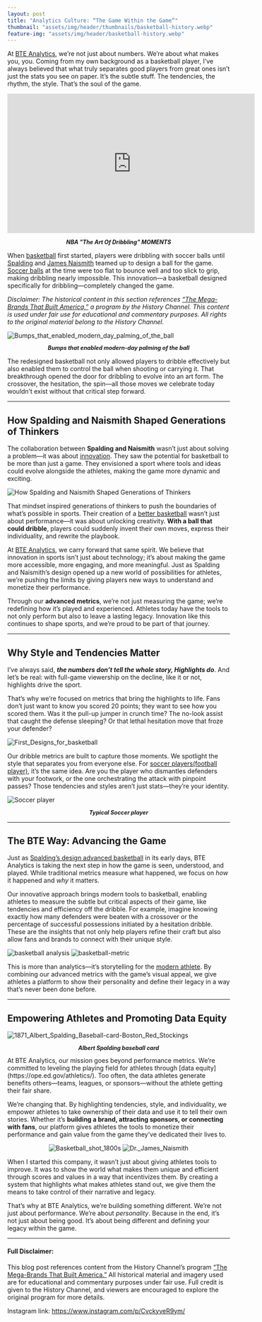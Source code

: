 ```yaml
---
layout: post
title: "Analytics Culture: “The Game Within the Game”"
thumbnail: "assets/img/header/thumbnails/basketball-history.webp"
feature-img: "assets/img/header/basketball-history.webp"
---
```


At [BTE Analytics](https://sportstechwest.com/analytics-culture), we’re not just about numbers. We’re about what makes you, you. Coming from my own background as a basketball player, I’ve always believed that what truly separates good players from great ones isn’t just the stats you see on paper. It’s the subtle stuff. The tendencies, the rhythm, the style. That’s the soul of the game.

<iframe width="560" height="315" src="https://www.youtube.com/embed/lK-bje7vEi4?si=PbBGJL6bGYWz_-B8" title="YouTube video player" frameborder="0" allow="accelerometer; autoplay; clipboard-write; encrypted-media; gyroscope; picture-in-picture; web-share" referrerpolicy="strict-origin-when-cross-origin" allowfullscreen></iframe>

<p style="font-style: italic; font-size: 0.9em; font-weight: bold; text-align: center;">NBA "The Art Of Dribbling" MOMENTS</p>

When [basketball](https://hoopheadspod.com/a-brief-history-of-basketball/) first started, players were dribbling with soccer balls until [Spalding](https://en.wikipedia.org/wiki/Spalding_(company)#:~:text=However%2C%20many%20NBA%20players%20complained,backboard%2C%20and%20cut%20their%20fingers.) and [James Naismith](https://en.wikipedia.org/wiki/James_Naismith) teamed up to design a ball for the game. [Soccer balls](https://soccerballworld.com/history-of-the-soccer-ball/) at the time were too flat to bounce well and too slick to grip, making dribbling nearly impossible. This innovation—a basketball designed specifically for dribbling—completely changed the game.

*Disclaimer: The historical content in this section references [“The Mega-Brands That Built America,”](https://www.history.com/shows/the-mega-brands-that-built-america) a program by the History Channel. This content is used under fair use for educational and commentary purposes. All rights to the original material belong to the History Channel.*

<img  src="{{site.baseurl}}/assets/img/blog-img/Bumps_that_enabled_modern_day_palming_of_the_ball.webp" alt="Bumps_that_enabled_modern_day_palming_of_the_ball" >

<p style="font-style: italic; font-size: 0.9em; font-weight: bold; text-align: center;">Bumps that enabled modern-day palming of the ball</p>

The redesigned basketball not only allowed players to dribble effectively but also enabled them to control the ball when shooting or carrying it. That breakthrough opened the door for dribbling to evolve into an art form. The crossover, the hesitation, the spin—all those moves we celebrate today wouldn’t exist without that critical step forward.

---

## How Spalding and Naismith Shaped Generations of Thinkers

The collaboration between **Spalding and Naismith** wasn’t just about solving a problem—it was about [innovation](https://www.evp.vc/opinion/four-technologies-driving-innovation-in-the-nba-and-beyond). They saw the potential for basketball to be more than just a game. They envisioned a sport where tools and ideas could evolve alongside the athletes, making the game more dynamic and exciting.

<img  src="{{site.baseurl}}/assets/img/blog-img/Fair_Use_for_site.gif" alt="How Spalding and Naismith Shaped Generations of Thinkers" >

That mindset inspired generations of thinkers to push the boundaries of what’s possible in sports. Their creation of a [better basketball](https://coachtube.com/users/betterbasketball) wasn’t just about performance—it was about unlocking creativity. **With a ball that could dribble**, players could suddenly invent their own moves, express their individuality, and rewrite the playbook.

At [BTE Analytics](https://sportstechwest.com/analytics-culture), we carry forward that same spirit. We believe that innovation in sports isn’t just about technology; it’s about making the game more accessible, more engaging, and more meaningful. Just as Spalding and Naismith’s design opened up a new world of possibilities for athletes, we’re pushing the limits by giving players new ways to understand and monetize their performance.

Through our **advanced metrics**, we’re not just measuring the game; we’re redefining how it’s played and experienced. Athletes today have the tools to not only perform but also to leave a lasting legacy. Innovation like this continues to shape sports, and we’re proud to be part of that journey.

---

## Why Style and Tendencies Matter

I’ve always said, ***the numbers don’t tell the whole story, Highlights do***. And let’s be real: with full-game viewership on the decline, like it or not, highlights drive the sport.

That’s why we’re focused on metrics that bring the highlights to life. Fans don’t just want to know you scored 20 points; they want to see how you scored them. Was it the pull-up jumper in crunch time? The no-look assist that caught the defense sleeping? Or that lethal hesitation move that froze your defender?

<img  src="{{site.baseurl}}/assets/img/blog-img/First_Designs_for_basketball.webp" alt="First_Designs_for_basketball" >

Our dribble metrics are built to capture those moments. We spotlight the style that separates you from everyone else. For [soccer players(football player)](https://en.wikipedia.org/wiki/Football_player), it’s the same idea. Are you the player who dismantles defenders with your footwork, or the one orchestrating the attack with pinpoint passes? Those tendencies and styles aren’t just stats—they’re your identity.

<img  src="{{site.baseurl}}/assets/img/blog-img/soccer-player.webp" alt="Soccer player" >

<p style="font-style: italic; font-size: 0.9em; font-weight: bold; text-align: center;">Typical Soccer player</p>

---

## The BTE Way: Advancing the Game

Just as [Spalding’s design advanced basketball](https://sportstechwest.com/assets/img/blog-img/First_Designs_for_basketball.webp) in its early days, BTE Analytics is taking the next step in how the game is seen, understood, and played. While traditional metrics measure what happened, we focus on *how* it happened and *why* it matters.

Our innovative approach brings modern tools to basketball, enabling athletes to measure the subtle but critical aspects of their game, like tendencies and efficiency off the dribble. For example, imagine knowing exactly how many defenders were beaten with a crossover or the percentage of successful possessions initiated by a hesitation dribble. These are the insights that not only help players refine their craft but also allow fans and brands to connect with their unique style.

<img  src="{{site.baseurl}}/assets/img/feature-img/2.gif" alt="basketball analysis" >

<img  src="{{site.baseurl}}/assets/img/blog-img/basketball-metric.webp" alt="basketball-metric" >

This is more than analytics—it’s storytelling for the [modern athlete](https://www.modernathlete.co.za/). By combining our advanced metrics with the game’s visual appeal, we give athletes a platform to show their personality and define their legacy in a way that’s never been done before.

---

## Empowering Athletes and Promoting Data Equity

<img  src="{{site.baseurl}}/assets/img/blog-img/1871_Albert_Spalding_Baseball-card-Boston_Red_Stockings.webp" alt="1871_Albert_Spalding_Baseball-card-Boston_Red_Stockings" >
<p style="font-style: italic; font-size: 0.9em; font-weight: bold; text-align: center;">Albert Spalding baseball card</p>
At BTE Analytics, our mission goes beyond performance metrics. We’re committed to leveling the playing field for athletes through [data equity](https://ope.ed.gov/athletics/). Too often, the data athletes generate benefits others—teams, leagues, or sponsors—without the athlete getting their fair share.

We’re changing that. By highlighting tendencies, style, and individuality, we empower athletes to take ownership of their data and use it to tell their own stories. Whether it’s **building a brand, attracting sponsors, or connecting with fans**, our platform gives athletes the tools to monetize their performance and gain value from the game they’ve dedicated their lives to.

<div class="image-gallery" style="text-align: center">
  <img class="img-2" src="{{site.baseurl}}/assets/img/blog-img/Basketball_shot_1800s.webp" alt="Basketball_shot_1800s" >
  <img class="img-2" src="{{site.baseurl}}/assets/img/blog-img/Dr._James_Naismith.webp" alt="Dr._James_Naismith" >
</div>

When I started this company, it wasn’t just about giving athletes tools to improve. It was to show the world what makes them unique and efficient through scores and values in a way that incentivizes them. By creating a system that highlights what makes athletes stand out, we give them the means to take control of their narrative and legacy.

That’s why at BTE Analytics, we’re building something different. We’re not just about performance. We’re about *personality*. Because in the end, it’s not just about being good.
It’s about being different and defining your legacy within the game.

---

#### Full Disclaimer:
This blog post references content from the History Channel’s program [“The Mega-Brands That Built America.”](https://www.history.com/shows/the-mega-brands-that-built-america) All historical material and imagery used are for educational and commentary purposes under fair use. Full credit is given to the History Channel, and viewers are encouraged to explore the original program for more details.

<i class="fab fa-instagram"></i> <span>Instagram link: <a href="https://www.instagram.com/p/CvckyveR9ym/
" target="_blank">https://www.instagram.com/p/CvckyveR9ym/</span>

